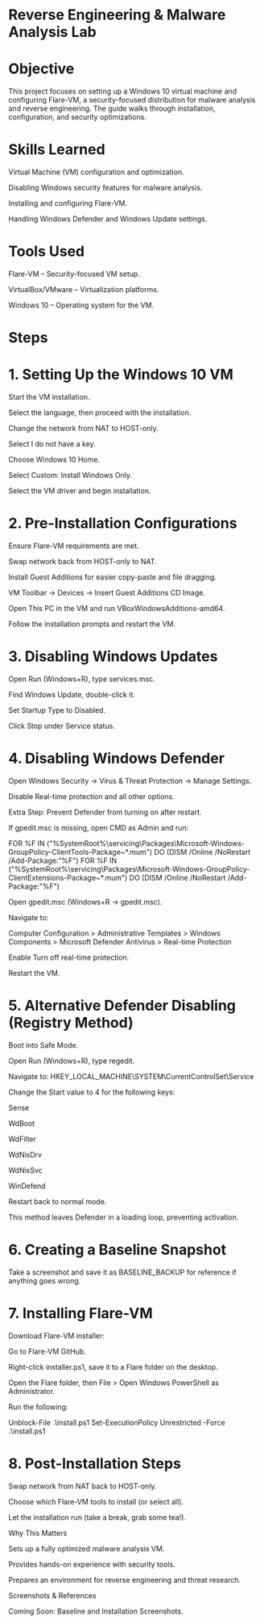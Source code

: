 # Reverse Engineering & Malware Analysis Lab

# Objective

This project focuses on setting up a Windows 10 virtual machine and configuring Flare-VM, a security-focused distribution for malware analysis and reverse engineering. The guide walks through installation, configuration, and security optimizations.

# Skills Learned

Virtual Machine (VM) configuration and optimization.

Disabling Windows security features for malware analysis.

Installing and configuring Flare-VM.

Handling Windows Defender and Windows Update settings.

# Tools Used

Flare-VM – Security-focused VM setup.

VirtualBox/VMware – Virtualization platforms.

Windows 10 – Operating system for the VM.

# Steps

# 1. Setting Up the Windows 10 VM

Start the VM installation.

Select the language, then proceed with the installation.

Change the network from NAT to HOST-only.

Select I do not have a key.

Choose Windows 10 Home.

Select Custom: Install Windows Only.

Select the VM driver and begin installation.

# 2. Pre-Installation Configurations

Ensure Flare-VM requirements are met.

Swap network back from HOST-only to NAT.

Install Guest Additions for easier copy-paste and file dragging.

VM Toolbar → Devices → Insert Guest Additions CD Image.

Open This PC in the VM and run VBoxWindowsAdditions-amd64.

Follow the installation prompts and restart the VM.

# 3. Disabling Windows Updates

Open Run (Windows+R), type services.msc.

Find Windows Update, double-click it.

Set Startup Type to Disabled.

Click Stop under Service status.

# 4. Disabling Windows Defender

Open Windows Security → Virus & Threat Protection → Manage Settings.

Disable Real-time protection and all other options.

Extra Step: Prevent Defender from turning on after restart.

If gpedit.msc is missing, open CMD as Admin and run:

FOR %F IN ("%SystemRoot%\servicing\Packages\Microsoft-Windows-GroupPolicy-ClientTools-Package~*.mum") DO (DISM /Online /NoRestart /Add-Package:"%F")
FOR %F IN ("%SystemRoot%\servicing\Packages\Microsoft-Windows-GroupPolicy-ClientExtensions-Package~*.mum") DO (DISM /Online /NoRestart /Add-Package:"%F")

Open gpedit.msc (Windows+R → gpedit.msc).

Navigate to:

Computer Configuration > Administrative Templates > Windows Components > Microsoft Defender Antivirus > Real-time Protection

Enable Turn off real-time protection.

Restart the VM.

# 5. Alternative Defender Disabling (Registry Method)

Boot into Safe Mode.

Open Run (Windows+R), type regedit.

Navigate to:
HKEY_LOCAL_MACHINE\SYSTEM\CurrentControlSet\Service

Change the Start value to 4 for the following keys:

Sense

WdBoot

WdFilter

WdNisDrv

WdNisSvc

WinDefend

Restart back to normal mode.

This method leaves Defender in a loading loop, preventing activation.

# 6. Creating a Baseline Snapshot

Take a screenshot and save it as BASELINE_BACKUP for reference if anything goes wrong.

# 7. Installing Flare-VM

Download Flare-VM installer:

Go to Flare-VM GitHub.

Right-click installer.ps1, save it to a Flare folder on the desktop.

Open the Flare folder, then File > Open Windows PowerShell as Administrator.

Run the following:

Unblock-File .\install.ps1
Set-ExecutionPolicy Unrestricted -Force
.\install.ps1

# 8. Post-Installation Steps

Swap network from NAT back to HOST-only.

Choose which Flare-VM tools to install (or select all).

Let the installation run (take a break, grab some tea!).

Why This Matters

Sets up a fully optimized malware analysis VM.

Provides hands-on experience with security tools.

Prepares an environment for reverse engineering and threat research.

Screenshots & References

Coming Soon: Baseline and Installation Screenshots.
